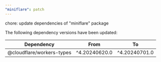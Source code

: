 ```yaml
---
"miniflare": patch
---
```


chore: update dependencies of "miniflare" package

The following dependency versions have been updated:

| Dependency                | From          | To            |
| ------------------------- | ------------- | ------------- |
| @cloudflare/workers-types | ^4.20240620.0 | ^4.20240701.0 |
